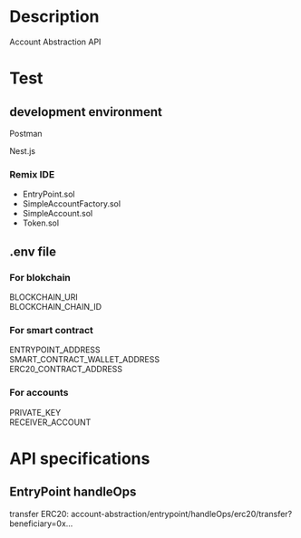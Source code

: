 # Description

Account Abstraction API

# Test

## development environment

Postman

Nest.js

### Remix IDE

* EntryPoint.sol
* SimpleAccountFactory.sol
* SimpleAccount.sol
* Token.sol

## .env file

### For blokchain

BLOCKCHAIN_URI  
BLOCKCHAIN_CHAIN_ID  

### For smart contract

ENTRYPOINT_ADDRESS  
SMART_CONTRACT_WALLET_ADDRESS  
ERC20_CONTRACT_ADDRESS  

### For accounts

PRIVATE_KEY  
RECEIVER_ACCOUNT  

# API specifications

## EntryPoint handleOps 
transfer ERC20: account-abstraction/entrypoint/handleOps/erc20/transfer?beneficiary=0x...